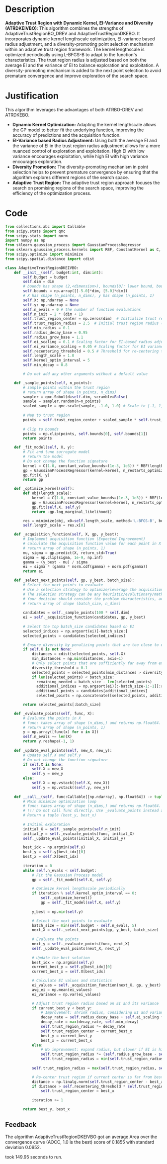 # Description
**Adaptive Trust Region with Dynamic Kernel, EI-Variance and Diversity (ATRDKEIVBO)**: This algorithm combines the strengths of AdaptiveTrustRegionBO_DREV and AdaptiveTrustRegionDKEBO. It incorporates dynamic kernel lengthscale optimization, EI-variance based radius adjustment, and a diversity-promoting point selection mechanism within an adaptive trust region framework. The kernel lengthscale is optimized periodically using L-BFGS-B to adapt to the function's characteristics. The trust region radius is adjusted based on both the average EI and the variance of EI to balance exploration and exploitation. A diversity-promoting mechanism is added to the next point selection to avoid premature convergence and improve exploration of the search space.

# Justification
This algorithm leverages the advantages of both ATRBO-DREV and ATRDKEBO.
*   **Dynamic Kernel Optimization:** Adapting the kernel lengthscale allows the GP model to better fit the underlying function, improving the accuracy of predictions and the acquisition function.
*   **EI-Variance based Radius Adjustment:** Using both the average EI and the variance of EI in the trust region radius adjustment allows for a more nuanced control of exploration and exploitation. High EI with low variance encourages exploitation, while high EI with high variance encourages exploration.
*   **Diversity Promotion:** The diversity-promoting mechanism in point selection helps to prevent premature convergence by ensuring that the algorithm explores different regions of the search space.
*   **Adaptive Trust Region:** The adaptive trust region approach focuses the search on promising regions of the search space, improving the efficiency of the optimization process.

# Code
```python
from collections.abc import Callable
from scipy.stats import qmc
from scipy.stats import norm
import numpy as np
from sklearn.gaussian_process import GaussianProcessRegressor
from sklearn.gaussian_process.kernels import RBF, ConstantKernel as C, WhiteKernel
from scipy.optimize import minimize
from scipy.spatial.distance import cdist

class AdaptiveTrustRegionDKEIVBO:
    def __init__(self, budget:int, dim:int):
        self.budget = budget
        self.dim = dim
        # bounds has shape (2,<dimension>), bounds[0]: lower bound, bounds[1]: upper bound
        self.bounds = np.array([[-5.0]*dim, [5.0]*dim])
        # X has shape (n_points, n_dims), y has shape (n_points, 1)
        self.X: np.ndarray = None
        self.y: np.ndarray = None
        self.n_evals = 0 # the number of function evaluations
        self.n_init = 2 * (dim + 1)
        self.trust_region_center = np.zeros(dim)  # Initialize trust region center
        self.trust_region_radius = 2.5  # Initial trust region radius (half of the search space)
        self.min_radius = 0.1
        self.radius_decay_base = 0.95
        self.radius_grow_base = 1.1
        self.ei_scaling = 0.1 # Scaling factor for EI-based radius adjustment
        self.ei_variance_scaling = 0.05 # Scaling factor for EI variance
        self.recentering_threshold = 0.5 # Threshold for re-centering trust region
        self.length_scale = 1.0
        self.kernel_optim_interval = 5
        self.min_decay = 0.8

        # Do not add any other arguments without a default value

    def _sample_points(self, n_points):
        # sample points within the trust region
        # return array of shape (n_points, n_dims)
        sampler = qmc.Sobol(d=self.dim, scramble=False)
        sample = sampler.random(n=n_points)
        scaled_sample = qmc.scale(sample, -1.0, 1.0) # Scale to [-1, 1]
        
        # Map to trust region
        points = self.trust_region_center + scaled_sample * self.trust_region_radius
        
        # Clip to bounds
        points = np.clip(points, self.bounds[0], self.bounds[1])
        return points

    def _fit_model(self, X, y):
        # Fit and tune surrogate model
        # return the model
        # Do not change the function signature
        kernel = C(1.0, constant_value_bounds=(1e-3, 1e3)) * RBF(length_scale=self.length_scale, length_scale_bounds=(1e-3, 1e3)) + WhiteKernel(noise_level=1e-5, noise_level_bounds=(1e-7, 1e-3))
        gp = GaussianProcessRegressor(kernel=kernel, n_restarts_optimizer=0, alpha=1e-5)
        gp.fit(X, y)
        return gp

    def _optimize_kernel(self):
        def obj(length_scale):
            kernel = C(1.0, constant_value_bounds=(1e-3, 1e3)) * RBF(length_scale=length_scale, length_scale_bounds=(1e-3, 1e3)) + WhiteKernel(noise_level=1e-5, noise_level_bounds=(1e-7, 1e-3))
            gp = GaussianProcessRegressor(kernel=kernel, n_restarts_optimizer=0, alpha=1e-5)
            gp.fit(self.X, self.y)
            return -gp.log_marginal_likelihood()

        res = minimize(obj, x0=self.length_scale, method='L-BFGS-B', bounds=[(1e-3, 10)])
        self.length_scale = res.x[0]

    def _acquisition_function(self, X, gp, y_best):
        # Implement acquisition function (Expected Improvement)
        # calculate the acquisition function value for each point in X
        # return array of shape (n_points, 1)
        mu, sigma = gp.predict(X, return_std=True)
        sigma = np.clip(sigma, 1e-9, np.inf)
        gamma = (y_best - mu) / sigma
        ei = sigma * (gamma * norm.cdf(gamma) + norm.pdf(gamma))
        return ei

    def _select_next_points(self, gp, y_best, batch_size):
        # Select the next points to evaluate
        # Use a selection strategy to optimize/leverage the acquisition function
        # The selection strategy can be any heuristic/evolutionary/mathematical/hybrid methods.
        # Your decision should consider the problem characteristics, acquisition function, and the computational efficiency.
        # return array of shape (batch_size, n_dims)
        
        candidates = self._sample_points(100 * self.dim)
        ei = self._acquisition_function(candidates, gp, y_best)
        
        # Select the top batch_size candidates based on EI
        selected_indices = np.argsort(ei)[-batch_size:]
        selected_points = candidates[selected_indices]

        # Ensure diversity by penalizing points that are too close to existing points
        if self.X is not None:
            distances = cdist(selected_points, self.X)
            min_distances = np.min(distances, axis=1)
            # Only select points that are sufficiently far away from existing points
            diversity_threshold = 0.1
            selected_points = selected_points[min_distances > diversity_threshold]
            if len(selected_points) < batch_size:
              remaining_needed = batch_size - len(selected_points)
              additional_indices = np.argsort(ei)[:-batch_size-1:-1][:remaining_needed]
              additional_points = candidates[additional_indices]
              selected_points = np.concatenate([selected_points, additional_points], axis=0)

        return selected_points[:batch_size]

    def _evaluate_points(self, func, X):
        # Evaluate the points in X
        # func: takes array of shape (n_dims,) and returns np.float64.
        # return array of shape (n_points, 1)
        y = np.array([func(x) for x in X])
        self.n_evals += len(X)
        return y.reshape(-1, 1)
    
    def _update_eval_points(self, new_X, new_y):
        # Update self.X and self.y
        # Do not change the function signature
        if self.X is None:
            self.X = new_X
            self.y = new_y
        else:
            self.X = np.vstack((self.X, new_X))
            self.y = np.vstack((self.y, new_y))
    
    def __call__(self, func:Callable[[np.ndarray], np.float64]) -> tuple[np.float64, np.array]:
        # Main minimize optimization loop
        # func: takes array of shape (n_dims,) and returns np.float64. 
        # !!! Do not call func directly. Use _evaluate_points instead and be aware of the budget when calling it. !!!
        # Return a tuple (best_y, best_x)
        
        # Initial exploration
        initial_X = self._sample_points(self.n_init)
        initial_y = self._evaluate_points(func, initial_X)
        self._update_eval_points(initial_X, initial_y)

        best_idx = np.argmin(self.y)
        best_y = self.y[best_idx][0]
        best_x = self.X[best_idx]
        
        iteration = 0
        while self.n_evals < self.budget:
            # Fit the Gaussian Process model
            gp = self._fit_model(self.X, self.y)

            # Optimize kernel lengthscale periodically
            if iteration % self.kernel_optim_interval == 0:
                self._optimize_kernel()
                gp = self._fit_model(self.X, self.y)
            
            y_best = np.min(self.y)

            # Select the next points to evaluate
            batch_size = min(self.budget - self.n_evals, 5)
            next_X = self._select_next_points(gp, y_best, batch_size)
            
            # Evaluate the points
            next_y = self._evaluate_points(func, next_X)
            self._update_eval_points(next_X, next_y)
            
            # Update the best solution
            best_idx = np.argmin(self.y)
            current_best_y = self.y[best_idx][0]
            current_best_x = self.X[best_idx]

            # Calculate EI values and statistics
            ei_values = self._acquisition_function(next_X, gp, y_best)
            avg_ei = np.mean(ei_values)
            ei_variance = np.var(ei_values)

            # Adjust trust region radius based on EI and its variance
            if current_best_y < best_y:
                # Improvement: shrink radius, considering EI and variance
                decay_rate = self.radius_decay_base + self.ei_scaling * avg_ei - self.ei_variance_scaling * ei_variance
                decay_rate = max(decay_rate, self.min_decay)
                self.trust_region_radius *= decay_rate
                self.trust_region_center = current_best_x
                best_y = current_best_y
                best_x = current_best_x
            else:
                # No improvement: expand radius, but slower if EI is high
                self.trust_region_radius *= (self.radius_grow_base - self.ei_scaling * avg_ei + self.ei_variance_scaling * ei_variance)
                self.trust_region_radius = min(self.trust_region_radius, 2.5) # Limit to initial radius
            
            self.trust_region_radius = max(self.trust_region_radius, self.min_radius)

            # Re-center trust region if current center is far from best point
            distance = np.linalg.norm(self.trust_region_center - best_x)
            if distance > self.recentering_threshold * self.trust_region_radius:
                self.trust_region_center = best_x
            
            iteration += 1

        return best_y, best_x
```
## Feedback
 The algorithm AdaptiveTrustRegionDKEIVBO got an average Area over the convergence curve (AOCC, 1.0 is the best) score of 0.1855 with standard deviation 0.0952.

took 149.95 seconds to run.